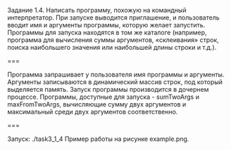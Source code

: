 Задание 1.4. Написать программу, похожую на командный
интерпретатор. При запуске выводится приглашение, и
пользователь вводит имя и аргументы программы, которую
желает запустить. Программы для запуска находятся в том же
каталоге (например, программа для вычисления суммы
аргументов, «склеивания» строк, поиска наибольшего
значения или наибольшей длины строки и т.д.).

===

Программа запрашивает у пользователя имя программы и аргументы.
Аргументы записываются в динамический массив строк, под который выделяется память.
Запуск программы производится в дочернем процессе.
Программы, доступные для запуска - sumTwoArgs и maxFromTwoArgs, вычисляющие сумму двух аргументов и 
максимальный среди двух аргументов соответственно.

===

Запуск: ./task3_1_4
Пример работы на рисунке example.png.
